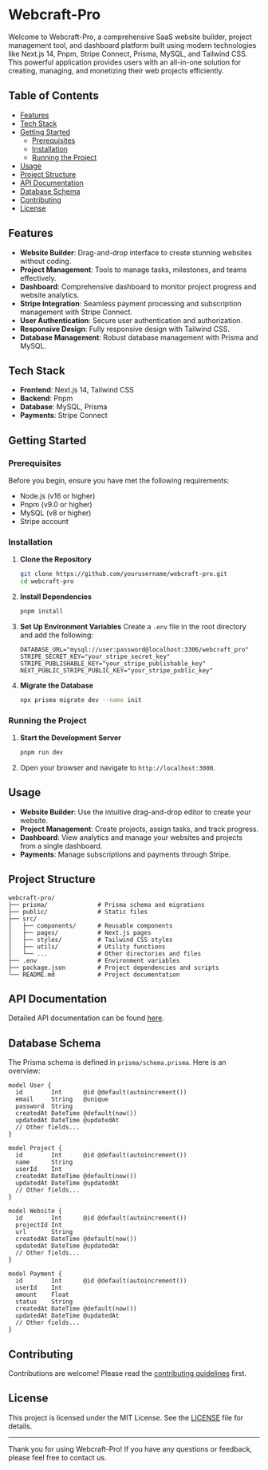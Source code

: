 # Webcraft-Pro

Welcome to Webcraft-Pro, a comprehensive SaaS website builder, project management tool, and dashboard platform built using modern technologies like Next.js 14, Pnpm, Stripe Connect, Prisma, MySQL, and Tailwind CSS. This powerful application provides users with an all-in-one solution for creating, managing, and monetizing their web projects efficiently.

## Table of Contents

- [Features](#features)
- [Tech Stack](#tech-stack)
- [Getting Started](#getting-started)
  - [Prerequisites](#prerequisites)
  - [Installation](#installation)
  - [Running the Project](#running-the-project)
- [Usage](#usage)
- [Project Structure](#project-structure)
- [API Documentation](#api-documentation)
- [Database Schema](#database-schema)
- [Contributing](#contributing)
- [License](#license)

## Features

- **Website Builder**: Drag-and-drop interface to create stunning websites without coding.
- **Project Management**: Tools to manage tasks, milestones, and teams effectively.
- **Dashboard**: Comprehensive dashboard to monitor project progress and website analytics.
- **Stripe Integration**: Seamless payment processing and subscription management with Stripe Connect.
- **User Authentication**: Secure user authentication and authorization.
- **Responsive Design**: Fully responsive design with Tailwind CSS.
- **Database Management**: Robust database management with Prisma and MySQL.

## Tech Stack

- **Frontend**: Next.js 14, Tailwind CSS
- **Backend**: Pnpm
- **Database**: MySQL, Prisma
- **Payments**: Stripe Connect

## Getting Started

### Prerequisites

Before you begin, ensure you have met the following requirements:

- Node.js (v16 or higher)
- Pnpm (v9.0 or higher)
- MySQL (v8 or higher)
- Stripe account

### Installation

1. **Clone the Repository**

   ```sh
   git clone https://github.com/yourusername/webcraft-pro.git
   cd webcraft-pro
   ```

2. **Install Dependencies**

   ```sh
   pnpm install
   ```

3. **Set Up Environment Variables**
   Create a `.env` file in the root directory and add the following:

   ```env
   DATABASE_URL="mysql://user:password@localhost:3306/webcraft_pro"
   STRIPE_SECRET_KEY="your_stripe_secret_key"
   STRIPE_PUBLISHABLE_KEY="your_stripe_publishable_key"
   NEXT_PUBLIC_STRIPE_PUBLIC_KEY="your_stripe_public_key"
   ```

4. **Migrate the Database**
   ```sh
   npx prisma migrate dev --name init
   ```

### Running the Project

1. **Start the Development Server**

   ```sh
   pnpm run dev
   ```

2. Open your browser and navigate to `http://localhost:3000`.

## Usage

- **Website Builder**: Use the intuitive drag-and-drop editor to create your website.
- **Project Management**: Create projects, assign tasks, and track progress.
- **Dashboard**: View analytics and manage your websites and projects from a single dashboard.
- **Payments**: Manage subscriptions and payments through Stripe.

## Project Structure

```
webcraft-pro/
├── prisma/              # Prisma schema and migrations
├── public/              # Static files
├── src/
│   ├── components/      # Reusable components
│   ├── pages/           # Next.js pages
│   ├── styles/          # Tailwind CSS styles
│   ├── utils/           # Utility functions
│   └── ...              # Other directories and files
├── .env                 # Environment variables
├── package.json         # Project dependencies and scripts
└── README.md            # Project documentation
```

## API Documentation

Detailed API documentation can be found [here](docs/api.md).

## Database Schema

The Prisma schema is defined in `prisma/schema.prisma`. Here is an overview:

```prisma
model User {
  id        Int      @id @default(autoincrement())
  email     String   @unique
  password  String
  createdAt DateTime @default(now())
  updatedAt DateTime @updatedAt
  // Other fields...
}

model Project {
  id        Int      @id @default(autoincrement())
  name      String
  userId    Int
  createdAt DateTime @default(now())
  updatedAt DateTime @updatedAt
  // Other fields...
}

model Website {
  id        Int      @id @default(autoincrement())
  projectId Int
  url       String
  createdAt DateTime @default(now())
  updatedAt DateTime @updatedAt
  // Other fields...
}

model Payment {
  id        Int      @id @default(autoincrement())
  userId    Int
  amount    Float
  status    String
  createdAt DateTime @default(now())
  updatedAt DateTime @updatedAt
  // Other fields...
}
```

## Contributing

Contributions are welcome! Please read the [contributing guidelines](CONTRIBUTING.md) first.

## License

This project is licensed under the MIT License. See the [LICENSE](LICENSE) file for details.

---

Thank you for using Webcraft-Pro! If you have any questions or feedback, please feel free to contact us.
